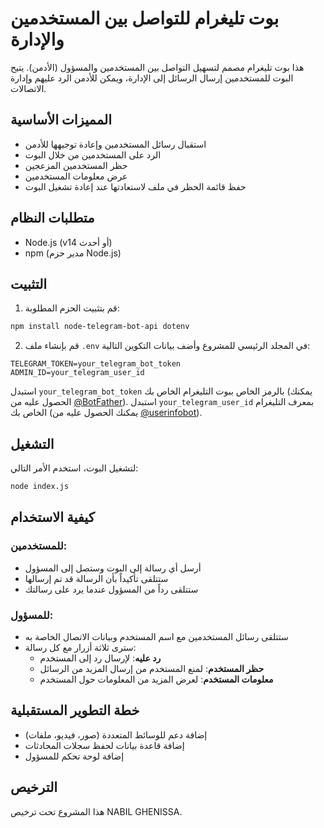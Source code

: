 # بوت تليغرام للتواصل بين المستخدمين والإدارة

هذا بوت تليغرام مصمم لتسهيل التواصل بين المستخدمين والمسؤول (الأدمن). يتيح البوت للمستخدمين إرسال الرسائل إلى الإدارة، ويمكن للأدمن الرد عليهم وإدارة الاتصالات.

## المميزات الأساسية

- استقبال رسائل المستخدمين وإعادة توجيهها للأدمن
- الرد على المستخدمين من خلال البوت
- حظر المستخدمين المزعجين
- عرض معلومات المستخدمين
- حفظ قائمة الحظر في ملف لاستعادتها عند إعادة تشغيل البوت

## متطلبات النظام

- Node.js (v14 أو أحدث)
- npm (مدير حزم Node.js)

## التثبيت

1. قم بتثبيت الحزم المطلوبة:

```bash
npm install node-telegram-bot-api dotenv
```

2. قم بإنشاء ملف `.env` في المجلد الرئيسي للمشروع وأضف بيانات التكوين التالية:

```
TELEGRAM_TOKEN=your_telegram_bot_token
ADMIN_ID=your_telegram_user_id
```

استبدل `your_telegram_bot_token` بالرمز الخاص ببوت التليغرام الخاص بك (يمكنك الحصول عليه من [@BotFather](https://t.me/botfather)).
استبدل `your_telegram_user_id` بمعرف التليغرام الخاص بك (يمكنك الحصول عليه من [@userinfobot](https://t.me/userinfobot)).

## التشغيل

لتشغيل البوت، استخدم الأمر التالي:

```bash
node index.js
```

## كيفية الاستخدام

### للمستخدمين:
- أرسل أي رسالة إلى البوت وستصل إلى المسؤول
- ستتلقى تأكيداً بأن الرسالة قد تم إرسالها
- ستتلقى رداً من المسؤول عندما يرد على رسالتك

### للمسؤول:
- ستتلقى رسائل المستخدمين مع اسم المستخدم وبيانات الاتصال الخاصة به
- سترى ثلاثة أزرار مع كل رسالة:
  - **رد عليه**: لإرسال رد إلى المستخدم
  - **حظر المستخدم**: لمنع المستخدم من إرسال المزيد من الرسائل
  - **معلومات المستخدم**: لعرض المزيد من المعلومات حول المستخدم

## خطة التطوير المستقبلية

- إضافة دعم للوسائط المتعددة (صور، فيديو، ملفات)
- إضافة قاعدة بيانات لحفظ سجلات المحادثات
- إضافة لوحة تحكم للمسؤول

## الترخيص

هذا المشروع تحت ترخيص NABIL GHENISSA.

